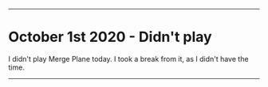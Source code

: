 
***

# October 1st 2020 - Didn't play

I didn't play Merge Plane today. I took a break from it, as I didn't have the time.

***
